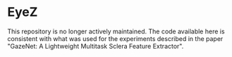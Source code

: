 # EyeZ
This repository is no longer actively maintained. The code available here is consistent with what was used for the experiments described in the paper "GazeNet: A Lightweight Multitask Sclera Feature Extractor".
